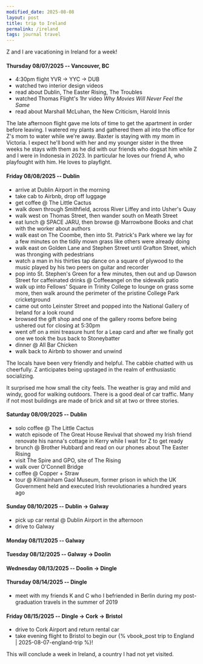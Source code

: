 ```yaml
---
modified_date: 2025-08-08
layout: post
title: trip to Ireland
permalink: /ireland
tags: journal travel
---
```


Z and I are vacationing in Ireland for a week!
<!--more-->

#### Thursday 08/07/2025 -- Vancouver, BC

- 4:30pm flight YVR -> YYC -> DUB
- watched two interior design videos
- read about Dublin, The Easter Rising, The Troubles
- watched Thomas Flight's 1hr video _Why Movies Will Never Feel the Same_
- read about Marshall McLuhan, the New Criticism, Harold Innis

The late afternoon flight gave me lots of time to get the apartment in order before leaving.
I watered my plants and gathered them all into the office for Z's mom to water while we're away.
Baxter is staying with my mom in Victoria.
I expect he'll bond with her and my younger sister in the three weeks he stays with them as he did with our friends who dogsat him while Z and I were in Indonesia in 2023.
In particular he loves our friend A, who playfought with him.
He loves to playfight.

#### Friday 08/08/2025 -- Dublin

- arrive at Dublin Airport in the morning
- take cab to Airbnb, drop off luggage
- get coffee @ The Little Cactus
- walk down through Smithfield, across River Liffey and into Usher's Quay
- walk west on Thomas Street, then wander south on Meath Street
- eat lunch @ SPACE JARU, then browse @ Marrowbone Books and chat with the worker about authors
- walk east on The Coombe, then into St. Patrick's Park where we lay for a few minutes on the tidily mown grass like others were already doing
- walk east on Golden Lane and Stephen Street until Grafton Street, which was thronging with pedestrians
- watch a man in his thirties tap dance on a square of plywood to the music played by his two peers on guitar and recorder
- pop into St. Stephen's Green for a few minutes, then out and up Dawson Street for caffeinated drinks @ Coffeeangel on the sidewalk patio
- walk up into Fellows' Square in Trinity College to lounge on grass some more, then walk around the perimeter of the pristine College Park cricketground
- came out onto Leinster Street and popped into the National Gallery of Ireland for a look round
- browsed the gift shop and one of the gallery rooms before being ushered out for closing at 5:30pm
- went off on a mini treasure hunt for a Leap card and after we finally got one we took the bus back to Stoneybatter
- dinner @ All Bar Chicken
- walk back to Airbnb to shower and unwind

The locals have been very friendly and helpful.
The cabbie chatted with us cheerfully.
Z anticipates being upstaged in the realm of enthusiastic socializing.

It surprised me how small the city feels.
The weather is gray and mild and windy, good for walking outdoors.
There is a good deal of car traffic.
Many if not most buildings are made of brick and sit at two or three stories.

#### Saturday 08/09/2025 -- Dublin

- solo coffee @ The Little Cactus
- watch episode of The Great House Revival that showed my Irish friend renovate his nanna's cottage in Kerry while I wait for Z to get ready
- brunch @ Brother Hubbard and read on our phones about The Easter Rising
- visit The Spire and GPO, site of The Rising
- walk over O'Connell Bridge
- coffee @ Copper + Straw
- tour @ Kilmainham Gaol Museum, former prison in which the UK Government held and executed Irish revolutionaries a hundred years ago

#### Sunday 08/10/2025 -- Dublin -> Galway

- pick up car rental @ Dublin Airport in the afternoon
- drive to Galway

#### Monday 08/11/2025 -- Galway

#### Tuesday 08/12/2025 -- Galway -> Doolin

#### Wednesday 08/13/2025 -- Doolin -> Dingle

#### Thursday 08/14/2025 -- Dingle

- meet with my friends K and C who I befriended in Berlin during my post-graduation travels in the summer of 2019

#### Friday 08/15/2025 -- Dingle -> Cork -> Bristol

- drive to Cork Airport and return rental car
- take evening flight to Bristol to begin our {% vbook_post trip to England | 2025-08-07-england-trip %}!

This will conclude a week in Ireland, a country I had not yet visited.
